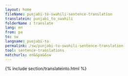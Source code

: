 ```yaml
---
layout: home
fileName: punjabi-to-swahili-sentence-translation
translatein: punjabi_to_swahili
folderName : translate
lang: en
from: pa
to: sw
langname: punjabi-to
permalink: /sw/punjabi-to-swahili-sentence-translation
tool: sentence-translations
matchurls: en&&pa&&sw
---
```

{% include section/translateinto.html %}
